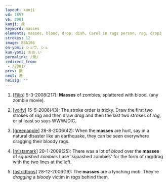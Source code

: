 ```yaml
---
layout: kanji
v4: 1857
v6: 2001
kanji: 衆
keyword: masses
elements: masses, blood, drop, dish, Carol in rags person, rag, drop3
strokes: 12
image: E8A186
on-yomi: シュウ、シュ
kun-yomi: おお.い
permalink: /衆/
redirect_from:
 - /2001/
prev: 脈
next: 逓
heisig: ""
---
```


1) [<a href="http://kanji.koohii.com/profile/Filip">Filip</a>] 5-3-2008(217): <strong>Masses</strong> of zombies, splattered with blood. (any zombie movie).

2) [<a href="http://kanji.koohii.com/profile/volfy">volfy</a>] 15-5-2006(43): The stroke order is tricky. Draw the first two strokes of <em>rag</em> and then draw <em>drag</em> and then the last two strokes of <em>rag</em>, or at least so says WWWJDIC.

3) [<a href="http://kanji.koohii.com/profile/greenapple">greenapple</a>] 28-8-2006(42): When the<strong> masses</strong> are hurt, say in a natural disaster like an earthquake, they can be seen everywhere dragging their bloody rags.

4) [<a href="http://kanji.koohii.com/profile/mistamark">mistamark</a>] 20-1-2009(25): There was a lot of <em>blood</em> over the<strong> masses</strong> of <em>squashed zombies</em> I use &#039;squashed zombies&#039; for the form of rag/drag with the two lines at the left.

5) [<a href="http://kanji.koohii.com/profile/astridtops">astridtops</a>] 28-12-2006(19): The<strong> masses</strong> are a lynching mob. They&#039;re <em>dragging</em> a <em>bloody</em> victim in <em>rags</em> behind them.

